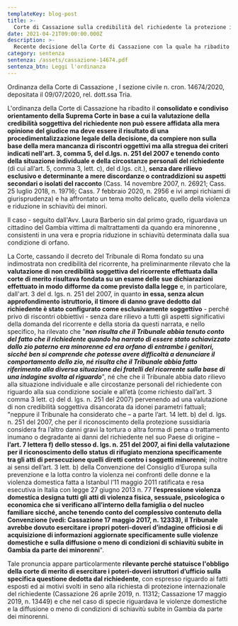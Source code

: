 ```yaml
---
templateKey: blog-post
title: >-
  Corte di Cassazione sulla credibilità del richiedente la protezione internazionale
date: 2021-04-21T09:00:00.000Z
description: >-
  Recente decisione della Corte di Cassazione con la quale ha ribadito il consolidato e condiviso orientamento in base a cui la valutazione della credibilità soggettiva del richiedente non può essere affidata alla mera opinione del giudice, ma deve essere il risultato di una procedimentalizzazione legale della decisione
category: sentenza
sentenza: /assets/cassazione-14674.pdf
sentenza_btn: Leggi l'ordinanza
---
```

Ordinanza della Corte di Cassazione , I sezione civile n. cron. 14674/2020, depositata il 09/07/2020, rel. dott.ssa Tria.

L'ordinanza della Corte di Cassazione ha ribadito il **consolidato e condiviso orientamento della Suprema Corte in base a cui  la valutazione della credibilità soggettiva del richiedente non può essere affidata alla mera opinione del giudice ma deve essere il risultato di una procedimentalizzazione legale della decisione, da compiere non sulla base della mera mancanza di riscontri oggettivi ma alla stregua dei criteri indicati nell'art. 3, comma 5, del d.lgs. n. 251 del 2007 e tenendo conto della situazione individuale e della circostanze personali del richiedente** (di cui all’art. 5, comma 3, lett. c), del d.lgs. cit.), **senza dare rilievo esclusivo e determinante a mere discordanze o contraddizioni su aspetti secondari o isolati del racconto** (Cass. 14 novembre 2007, n. 26921; Cass. 25 luglio 2018, n. 19716; Cass. 7 febbraio 2020, n. 2956 e ivi ampi richiami di giurisprudenza) e ha affrontato un tema molto delicato, quello della violenza e riduzione in schiavitù dei minori.

Il caso - seguito dall'Avv. Laura Barberio sin dal primo grado, riguardava un cittadino del Gambia vittima di maltrattamenti da quando era minorenne , consistenti in una vera e propria riduzione in schiavitù determinata dalla sua condizione di orfano.

La Corte, cassando il decreto del Tribunale di Roma fondato su una indimostrata non credibilità del ricorrente, ha preliminarmente rilevato che la **valutazione di non credibilità soggettiva del ricorrente effettuata dalla corte di merito risultava fondata su un esame delle sue dichiarazioni effettuato in modo difforme da come previsto dalla legge** e, in particolare, dall'art. 3 del d. lgs. n. 251 del 2007, in quanto **in essa, senza alcun approfondimento istruttorio, il timore di danno grave dedotto dal richiedente è stato configurato come esclusivamente soggettivo** - perché privo di riscontri obbiettivi - senza dare rilievo a tutti gli aspetti significativi della domanda del ricorrente e della storia da questi narrata, e nello specifico, ha rilevato  che "***non risulta che il Tribunale abbia tenuto conto del fatto che il richiedente quando ha narrato di essere stato schiavizzato dallo zio paterno era minorenne ed era orfano di entrambe i genitori, sicché ben si comprende che potesse avere difficoltà a denunciare il comportamento dello zio, né risulta che il Tribunale abbia fatto riferimento alla diversa situazione dei fratelli del ricorrente sulla base di una indagine svolta al riguardo***", né che che il Tribunale abbia dato rilievo alla situazione individuale e alle circostanze personali del richiedente con riguardo alla sua condizione sociale e all’età (come richiesto dall’art. 3 comma 3 lett. c) del d. lgs. n. 251 del 2007) pervenendo ad una valutazione di non credibilità soggettiva disancorata da idonei parametri fattuali; "neppure il Tribunale ha considerato che – a parte l’art. 14 lett. b) del d. lgs. n. 251 del 2007, che per il riconoscimento della protezione sussidiaria considera fra l’altro danni gravi la tortura o altra forma di pena o trattamento inumano o degradante ai danni del richiedente nel suo Paese di origine – **l’art. 7 lettera f) dello stesso d. lgs. n. 251 del 2007, ai fini della valutazione per il riconoscimento dello status di rifugiato menziona specificamente tra gli atti di persecuzione quelli diretti contro i soggetti minorenni**; inoltre ai sensi dell’art. 3 lett. b) della Convenzione del Consiglio d’Europa sulla prevenzione e la lotta contro la violenza nei confronti delle donne e la violenza domestica fatta a Istanbul l’11 maggio 2011 ratificata e resa esecutiva in Italia con legge 27 giugno 2013 n. 77 **l’espressione violenza domestica designa tutti gli atti di violenza fisica, sessuale, psicologica o economica che si verificano all’interno della famiglia o del nucleo familiare sicché, anche tenendo conto del complessivo contenuto della Convenzione (vedi: Cassazione 17 maggio 2017, n. 12333), il Tribunale avrebbe dovuto esercitare i propri poteri-doveri d’indagine officiosi e di acquisizione di informazioni aggiornate specificamente sulle violenze domestiche e sulla diffusione o meno di condizioni di schiavitù subite in Gambia da parte dei minorenni**".

Tale pronuncia appare particolarmente **rilevante perché statuisce l'obbligo della corte di merito di  esercitare i  poteri-doveri istruttori d’ufficio sulla specifica questione dedotta dal richiedente**, con espresso riguardo ai fatti esposti ed ai motivi svolti in seno alla richiesta di protezione internazionale del richiedente (Cassazione 26 aprile 2019, n. 11312; Cassazione 17 maggio 2019, n. 13449) e che nel caso di specie riguardava le violenze domestiche e la diffusione o meno di condizioni di schiavitù subite in Gambia da parte dei minorenni.
